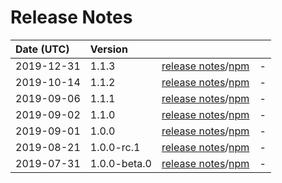 # Release Notes

| Date (UTC) | Version |  |  |
| :-- | :-- | :--: | :-- |
| 2019-12-31 | 1.1.3 | [release notes](v1.1.3/README.md)/[npm](https://www.npmjs.com/package/@myanmartools/zawgyi-unicode-translit-rules/v/v1.1.3) | - |
| 2019-10-14 | 1.1.2 | [release notes](v1.1.2/README.md)/[npm](https://www.npmjs.com/package/@myanmartools/zawgyi-unicode-translit-rules/v/v1.1.2) | - |
| 2019-09-06 | 1.1.1 | [release notes](v1.1.1/README.md)/[npm](https://www.npmjs.com/package/@myanmartools/zawgyi-unicode-translit-rules/v/v1.1.1) | - |
| 2019-09-02 | 1.1.0 | [release notes](v1.1.0/README.md)/[npm](https://www.npmjs.com/package/@myanmartools/zawgyi-unicode-translit-rules/v/v1.1.0) | - |
| 2019-09-01 | 1.0.0 | [release notes](v1.0.0/README.md)/[npm](https://www.npmjs.com/package/@myanmartools/zawgyi-unicode-translit-rules/v/v1.0.0) | - |
| 2019-08-21 | 1.0.0-rc.1 | [release notes](v1.0.0-rc.1/README.md)/[npm](https://www.npmjs.com/package/@myanmartools/zawgyi-unicode-translit-rules/v/v1.0.0-rc.1) | - |
| 2019-07-31 | 1.0.0-beta.0 | [release notes](v1.0.0-beta.0/README.md)/[npm](https://www.npmjs.com/package/@myanmartools/zawgyi-unicode-translit-rules/v/1.0.0-beta.0) | - |
